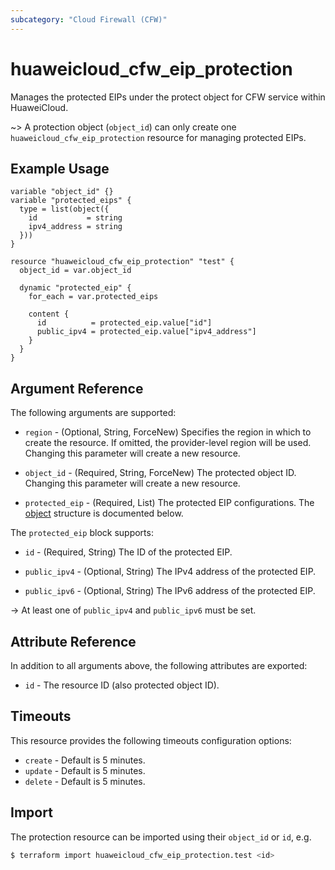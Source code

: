 ```yaml
---
subcategory: "Cloud Firewall (CFW)"
---
```


# huaweicloud_cfw_eip_protection

Manages the protected EIPs under the protect object for CFW service within HuaweiCloud.

~> A protection object (`object_id`) can only create one `huaweicloud_cfw_eip_protection` resource for managing
protected EIPs.

## Example Usage

```hcl
variable "object_id" {}
variable "protected_eips" {
  type = list(object({
    id           = string
    ipv4_address = string
  }))
}

resource "huaweicloud_cfw_eip_protection" "test" {
  object_id = var.object_id

  dynamic "protected_eip" {
    for_each = var.protected_eips

    content {
      id          = protected_eip.value["id"]
      public_ipv4 = protected_eip.value["ipv4_address"]
    }
  }
}
```

## Argument Reference

The following arguments are supported:

* `region` - (Optional, String, ForceNew) Specifies the region in which to create the resource.
  If omitted, the provider-level region will be used. Changing this parameter will create a new resource.

* `object_id` - (Required, String, ForceNew) The protected object ID.
  Changing this parameter will create a new resource.

* `protected_eip` - (Required, List) The protected EIP configurations.
  The [object](#cfw_protected_eip) structure is documented below.

<a name="cfw_protected_eip"></a>
The `protected_eip` block supports:

* `id` - (Required, String) The ID of the protected EIP.

* `public_ipv4` - (Optional, String) The IPv4 address of the protected EIP.

* `public_ipv6` - (Optional, String) The IPv6 address of the protected EIP.

-> At least one of `public_ipv4` and `public_ipv6` must be set.

## Attribute Reference

In addition to all arguments above, the following attributes are exported:

* `id` - The resource ID (also protected object ID).

## Timeouts

This resource provides the following timeouts configuration options:

* `create` - Default is 5 minutes.
* `update` - Default is 5 minutes.
* `delete` - Default is 5 minutes.

## Import

The protection resource can be imported using their `object_id` or `id`, e.g.

```bash
$ terraform import huaweicloud_cfw_eip_protection.test <id>
```
